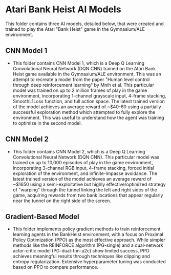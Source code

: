 # Atari Bank Heist AI Models
This folder contains three AI models, detailed below, that were created and trained to play the Atari "Bank Heist" game in the Gymnasium/ALE environment.

## CNN Model 1
* This folder contains CNN Model 1, which is a Deep Q Learning Convolutional Neural Network (DQN CNN) trained on the Atari Bank Heist game available in the Gymnasium/ALE environment. This was an attempt to recreate a model from the paper "Human level control through deep reinforcement learning" by Mnih et al. This particular model was trained on up to 2 million frames of play in the game environment, incorporating 1-channel grayscale input, 4-frame stacking, SmoothL1Loss function, and full action space.  The latest trained version of the model achieves an average reward of ~$40-60 using a partially successful exploration method which attempted to fully explore the environment. This was useful to understand how the agent was training to optimize in the second model.

## CNN Model 2
* This folder contains CNN Model 2, which is a Deep Q Learning Convolutional Neural Network (DQN CNN). This particular model was trained on up to 10,000 episodes of play in the game environment, incorporating 3-channel RGB input, 4-frame stacking, forced initial exploration of the environment, and infinite-impasse avoidance. The latest trained version of the model achieves an average reward of ~$1650 using a semi-exploitative but highly effective/optimized strategy of "warping" through the tunnel linking the left and right sides of the game, acquiring rewards from two bank locations that appear regularly near the tunnel on the right side of the screen.

## Gradient-Based Model
* This folder implements policy gradient methods to train reinforcement learning agents in the BankHeist environment, with a focus on Proximal Policy Optimization (PPO) as the most effective approach. While simpler methods like the REINFORCE algorithm (PG-single) and a dual-network actor-critic model (PG-dual-fnn-a2c) show limited success, PPO achieves meaningful results through techniques like clipping and entropy regularization. Extensive hyperparameter tuning was conducted based on PPO to compare performance.
